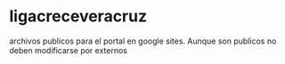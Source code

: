# ligacreceveracruz
archivos publicos para el portal en google sites. Aunque son publicos no deben modificarse por externos
